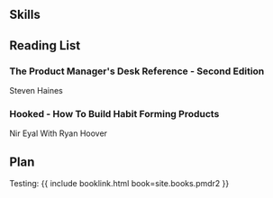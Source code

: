 ## Skills

## Reading List

### The Product Manager's Desk Reference - Second Edition
<a name='pmdr2'></a>
Steven Haines 

### Hooked - How To Build Habit Forming Products
<a name='hooked'></a>
Nir Eyal With Ryan Hoover

## Plan

Testing: {{ include booklink.html book=site.books.pmdr2 }}
